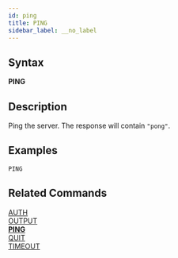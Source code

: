 ```yaml
---
id: ping
title: PING
sidebar_label: __no_label
---
```


## Syntax

**PING**

## Description

Ping the server. The response will contain `"pong"`.


## Examples

```tile38-cli
PING
```

## Related Commands

[AUTH](../commands/auth.md)<br>
[OUTPUT](../commands/output.md)<br>
**[PING](../commands/ping.md)**<br>
[QUIT](../commands/quit.md)<br>
[TIMEOUT](../commands/timeout.md)<br>